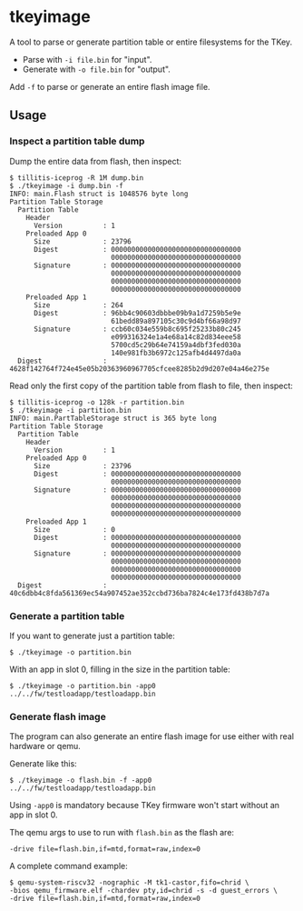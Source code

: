 # tkeyimage

A tool to parse or generate partition table or entire filesystems for
the TKey.

- Parse with `-i file.bin` for "input".
- Generate with `-o file.bin` for "output".

Add `-f` to parse or generate an entire flash image file.

## Usage

### Inspect a partition table dump

Dump the entire data from flash, then inspect:

```
$ tillitis-iceprog -R 1M dump.bin
$ ./tkeyimage -i dump.bin -f
INFO: main.Flash struct is 1048576 byte long
Partition Table Storage
  Partition Table
    Header
      Version          : 1
    Preloaded App 0
      Size             : 23796
      Digest           : 00000000000000000000000000000000
                         00000000000000000000000000000000
      Signature        : 00000000000000000000000000000000
                         00000000000000000000000000000000
                         00000000000000000000000000000000
                         00000000000000000000000000000000
    Preloaded App 1
      Size             : 264
      Digest           : 96bb4c90603dbbbe09b9a1d7259b5e9e
                         61bedd89a897105c30c9d4bf66a98d97
      Signature        : ccb60c034e559b8c695f25233b80c245
                         e099316324e1a4e68a14c82d834eee58
                         5700cd5c29b64e74159a4dbf3fed030a
                         140e981fb3b6972c125afb4d4497da0a
  Digest               : 4628f142764f724e45e05b20363960967705cfcee8285b2d9d207e04a46e275e
```

Read only the first copy of the partition table from flash to file,
then inspect:

```
$ tillitis-iceprog -o 128k -r partition.bin
$ ./tkeyimage -i partition.bin
INFO: main.PartTableStorage struct is 365 byte long
Partition Table Storage
  Partition Table
    Header
      Version          : 1
    Preloaded App 0
      Size             : 23796
      Digest           : 00000000000000000000000000000000
                         00000000000000000000000000000000
      Signature        : 00000000000000000000000000000000
                         00000000000000000000000000000000
                         00000000000000000000000000000000
                         00000000000000000000000000000000
    Preloaded App 1
      Size             : 0
      Digest           : 00000000000000000000000000000000
                         00000000000000000000000000000000
      Signature        : 00000000000000000000000000000000
                         00000000000000000000000000000000
                         00000000000000000000000000000000
                         00000000000000000000000000000000
  Digest               : 40c6dbb4c8fda561369ec54a907452ae352ccbd736ba7824c4e173fd438b7d7a
```

### Generate a partition table

If you want to generate just a partition table:

```
$ ./tkeyimage -o partition.bin
```

With an app in slot 0, filling in the size in the partition table:

```
$ ./tkeyimage -o partition.bin -app0 ../../fw/testloadapp/testloadapp.bin
```

### Generate flash image

The program can also generate an entire flash image for use either
with real hardware or qemu.

Generate like this:

```
$ ./tkeyimage -o flash.bin -f -app0 ../../fw/testloadapp/testloadapp.bin
```

Using `-app0` is mandatory because TKey firmware won't start without
an app in slot 0.

The qemu args to use to run with `flash.bin` as the flash are:

```
-drive file=flash.bin,if=mtd,format=raw,index=0
```

A complete command example:

```
$ qemu-system-riscv32 -nographic -M tk1-castor,fifo=chrid \
-bios qemu_firmware.elf -chardev pty,id=chrid -s -d guest_errors \
-drive file=flash.bin,if=mtd,format=raw,index=0
```
